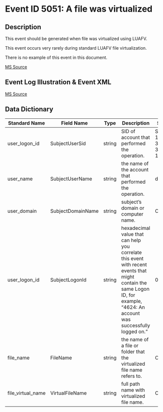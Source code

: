 # Event ID 5051: A file was virtualized

## Description

This event should be generated when file was virtualized using LUAFV.

This event occurs very rarely during standard LUAFV file virtualization.

There is no example of this event in this document.

[MS Source](https://github.com/MicrosoftDocs/windows-itpro-docs/blob/master/windows/security/threat-protection/auditing/event-5051.md)

## Event Log Illustration & Event XML

[MS Source](https://github.com/MicrosoftDocs/windows-itpro-docs/blob/master/windows/security/threat-protection/auditing/event-5051.md)


## Data Dictionary

|	Standard Name	|	Field Name	|	Type	|	Description	|	Sample Value	|
|	----------------	|	----------------	|	----------------	|	----------------	|	----------------	|
|	user_logon_id	|	SubjectUserSid	|	string	|	SID of account that performed the operation.	|	S-1-5-21-1377283216-344919071-3415362939-1104	|
|	user_name	|	SubjectUserName	|	string	|	the name of the account that performed the operation.	|	dadmin	|
|	user_domain	|	SubjectDomainName	|	string	|	subject’s domain or computer name.	|	CONTOSO	|
|	user_logon_id	|	SubjectLogonId	|	string	|	hexadecimal value that can help you correlate this event with recent events that might contain the same Logon ID, for example, “4624: An account was successfully logged on.”	|	0x72d9d	|
|	file_name	|	FileName	|	string	|	the name of a file or folder that the virtualized file name refers to.	|	C:\\notepad.exe	|
|	file_virtual_name	|	VirtualFileName	|	string	|	full path name with virtualized file name.	|	C:\\Docs\\My.exe	|